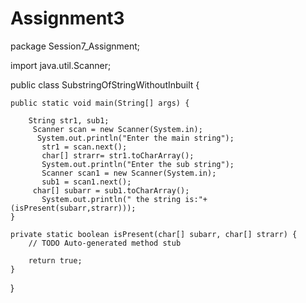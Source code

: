 # Assignment3
package Session7_Assignment;

import java.util.Scanner;

public class SubstringOfStringWithoutInbuilt {
	
	public static void main(String[] args) {
		
		String str1, sub1;
	     Scanner scan = new Scanner(System.in);
	      System.out.println("Enter the main string");
	       str1 = scan.next();
	       char[] strarr= str1.toCharArray();
	       System.out.println("Enter the sub string");
	       Scanner scan1 = new Scanner(System.in);
	       sub1 = scan1.next();
	     char[] subarr = sub1.toCharArray();
	       System.out.println(" the string is:"+(isPresent(subarr,strarr)));
	}

	private static boolean isPresent(char[] subarr, char[] strarr) {
		// TODO Auto-generated method stub
	
		return true;
	}
	
}
